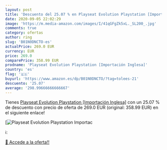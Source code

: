 ```yaml
---
layout: post
title: 'Descuento del 25.07 % en Playseat Evolution Playstation [Importac'
date: 2020-09-05 22:02:29
image: 'https://m.media-amazon.com/images/I/41qGFgZk5xL._SL200_.jpg'
comments: true
category: ofertas
author: ring
slug: 'B01N0DNCTO-es'
actualPrice: 269.0 EUR
currency: EUR
price: 269.0
comparePrice: 358.99 EUR
prodname: 'Playseat Evolution Playstation [Importación Inglesa]'
country: 'es'
flag: '🇪🇸'
buyurl: 'https://www.amazon.es/dp/B01N0DNCTO/?tag=tolees-21'
descuento: '25.07'
average: '298.99666666666667'
---
```


Tienes [Playseat Evolution Playstation [Importación Inglesa]](https://www.amazon.es/dp/B01N0DNCTO/?tag=tolees-21) con un 25.07 % de descuento con precio de oferta de 269.0 EUR (original: 358.99 EUR) en el siguiente enlace!

[![Playseat Evolution Playstation [Importac](https://m.media-amazon.com/images/I/41qGFgZk5xL._SL200_.jpg)](https://www.amazon.es/dp/B01N0DNCTO/?tag=tolees-21)

ℹ️:


[🛒 Accede a la oferta!!](https://www.amazon.es/dp/B01N0DNCTO/?tag=tolees-21)
